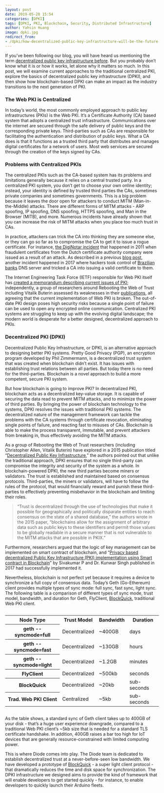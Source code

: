 ```yaml
---
layout: post
date: 2019-05-28 15:54
categories: [DPKI]
tags: [DPKI, PKI, Blockchain, Security, Distributed Infrastructure]
author: Yahsin Huang
image: dpki.jpg
redirect_from:
- /dpki/how-decentralized-public-key-infrastructure-will-be-the-future-for-the-web-19148/
---
```


If you’ve been following our blog, you will have heard us mentioning the term [decentralized public key infrastructure before](/burning-platform-pki/2019/03/20/decentralized-pki.html). But you probably don’t know what it is or how it works, let alone why it matters so much. In this post, we will examine current approaches to the traditional centralized PKI, explore the basics of decentralized public key infrastructure (DPKI), and then show how blockchain-based DPKI can make an impact as the industry transitions to the next generation of PKI.

### The Web PKI is Centralized

In today’s world, the most commonly employed approach to public key infrastructures (PKIs) is the Web PKI. It’s a Certificate Authority (CA) based system that adopts a centralized trust infrastructure. Communications over the internet are secured through the safe delivery of public keys and the corresponding private keys. Third-parties such as CAs are responsible for facilitating the authentication and distribution of public keys. What a CA does is that it functions as a trusted third party that distributes and manages digital certificates for a network of users. Most web services are secured through the creation of the keys signed by CAs.

### Problems with Centralized PKIs

The centralized PKIs such as the CA-based system has its problems and limitations generally because it relies on a central trusted party. In a centralized PKI system, you don’t get to choose your own online identity; instead, your identity is defined by trusted third parties the CAs, sometimes private companies and sometimes governments. This is a big problem because it leaves the door open for attackers to conduct MITM (Man-in-the-Middle) attacks. There are different forms of MITM attacks - ARP spoofing, IP spoofing, DNS spoofing, HTTPS spoofing, and Man in the Browser (MITB), and more. Numerous incidents have already shown that you can increase the risk of MITM attacks when you place too much trust in CAs. 

In practice, attackers can trick the CA into thinking they are someone else, or they can go so far as to compromise the CA to get it to issue a rogue certificate. For instance, [the DigiNotar incident](https://www.theguardian.com/technology/2011/sep/05/diginotar-certificate-hack-cyberwar) that happened in 2011 when fraudulent certificates from the Dutch certificate authority company were issued as a result of an attack. As described in a previous [blog post](/burning-platform-pki/2019/03/20/decentralized-pki.html), another incident happened in 2017 where hackers took control of [Brazilian banks](https://www.wired.com/2017/04/hackers-hijacked-banks-entire-online-operation/) DNS server and tricked a CA into issuing a valid certificate to them.

The Internet Engineering Task Force (IETF) responsible for Web PKI itself has [created a memorandum describing current issues of PKI](https://tools.ietf.org/html/draft-iab-web-pki-problems-01#section-3.2.1); independently, a group of researchers around Rebooting the Web of Trust including Vitalik Buterin assessed its weaknesses in their [publications](https://danubetech.com/download/dpki.pdf), all agreeing that the current implementation of Web PKI is broken. The out-of-date PKI design poses high security risks because a single point of failure can be used to open any encrypted online communication. Centralized PKI systems are struggling to keep up with the evolving digital landscape; the modern world is desperate for a better designed, decentralized approach to PKIs.

### Decentralized PKI (DPKI)

Decentralized Public Key Infrastructure, or DPKI, is an alternative approach to designing better PKI systems. Pretty Good Privacy (PGP), an encryption program developed by Phil Zimmermann, is a decentralized trust system that was created when blockchain didn’t exist. It has issues with establishing trust relations between all parties. But today there is no need for the third-parties. Blockchain is a novel approach to build a more competent, secure PKI system.

But how blockchain is going to improve PKI? In decentralized PKI, blockchain acts as a decentralized key-value storage. It is capable of securing the data read to prevent MITM attacks, and to minimize the power of third parties. By bringing the power of blockchain technology to the systems, DPKI resolves the issues with traditional PKI systems. The decentralized nature of the management framework can tackle the problems with the CA systems through certificate revocation, eliminating single points of failure, and reacting fast to misuses of CAs. Blockchain is able to make the process transparent, immutable, and prevent attackers from breaking in, thus effectively avoiding the MITM attacks.

As a group of Rebooting the Web of Trust researchers (including Christopher Allen, Vitalik Buterin) have explored in a 2015 publication titled “[Decentralized Public Key Infrastructure](https://danubetech.com/download/dpki.pdf),” the authors pointed out that unlike the traditional approach, DPKI ensures that no single third-party can compromise the integrity and security of the system as a whole. In blockchain-powered DPKI, the new third parties become miners or validators. The trust is established and maintained based on consensus protocols. Third-parties, the miners or validators, will have to follow the rules of the protocol, that would financially reward and punish these third-parties to effectively preventing misbehavior in the blockchain and limiting their roles.

> “Trust is decentralized through the use of technologies that make it possible for geographically and politically disparate entities to reach consensus on the state of a shared database,” the authors wrote in the 2015 paper, “blockchains allow for the assignment of arbitrary data such as public keys to these identifiers and permit those values to be globally readable in a secure manner that is not vulnerable to the MITM attacks that are possible in PKIX.”

Furthermore, researchers argued that the logic of key management can be implemented on smart contract of blockchain, and “[Privacy based decentralized Public Key Infrastructure (PKI) implementation using Smart contract in Blockchain](https://isrdc.iitb.ac.in/blockchain/workshops/2017-iitb/papers/paper-11%20-%20Decentralized%20PKI%20in%20blockchain%20and%20Smart%20contract.pdf)” by Sivakumar P and Dr. Kunwar Singh published in 2017 had successfully implemented it.

Nevertheless, blockchain is not perfect yet because it requires a device to synchronize a full copy of consensus data. Today’s Geth (Go-Ethereum) client provides multiple types of sync mode: full sync, fast sync, light sync. The following table is a comparison of different types of sync mode, trust model, bandwidth, and duration for Geth, FlyClient, [BlockQuick](../assets/files/blockquick.pdf), traditional Web PKI client.

<div style="overflow: auto"><table>
<tr>
 <th>Node Type</th>
 <th>Trust Model</th>
 <th>Bandwidth</th>
 <th>Duration</th>
</tr>
<tr>
 <th>geth --syncmode=full</th>
 <td>Decentralized</td>
 <td>~400GB</td>
 <td>days</td>
</tr>
<tr>
 <th>geth --syncmode=fast</th>
 <td>Decentralized</td>
 <td>~130GB</td>
 <td>hours</td>
</tr>
<tr>
 <th>geth --syncmode=light</th>
 <td>Decentralized</td>
 <td>~1.2GB</td>
 <td>minutes</td>
</tr>
<tr>
 <th>FlyClient</th>
 <td>Decentralized</td>
 <td>~500kb</td>
 <td>seconds</td>
</tr>
<tr>
 <th>BlockQuick</th>
 <td>Decentralized</td>
 <td>~20kb</td>
 <td>sub-seconds</td>
</tr>
<tr>
 <th>Trad. Web PKI Client</th>
 <td>Centralized</td>
 <td>~5kb</td>
 <td>sub-seconds</td>
</tr>
</table></div>

As the table shows, a standard sync of Geth client takes up to 400GB of your disk - that’s a huge user experience downgrade, compared to a traditional Web PKI client’s ~5kb size that is needed for a standard TLS certificate handshake. In addition, 400GB raises a bar too high for IoT devices that are generally resource-constrained with limited computing power.

This is where Diode comes into play. The Diode team is dedicated to establish decentralized trust at a never-before-seen low bandwidth. We have developed a prototype of [BlockQuick](https://eprint.iacr.org/2019/579.pdf) - a super light client protocol - that dramatically reduces the time and disk space for synchronization. The DPKI infrastructure we designed aims to provide the kind of framework that will enable developers to get started quickly - for instance, to enable developers to quickly launch their Arduino fleets.
